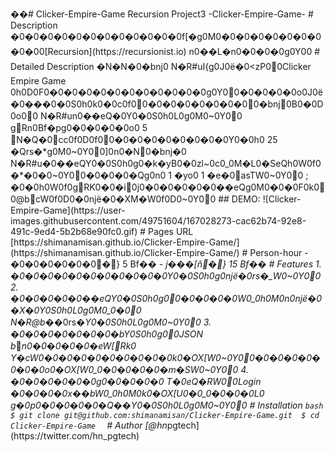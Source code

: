 ��#   C l i c k e r - E m p i r e - G a m e 
 
 
 
 R e c u r s i o n   P r o j e c t 3   - C l i c k e r - E m p i r e - G a m e - 
 
 
 
 #   D e s c r i p t i o n 
 
 
 
 �0�0�0�0�0�0�0�0�0�0�0�0f[�g0M0�0�0�0�0�0�0�0�0�00[ R e c u r s i o n ] ( h t t p s : / / r e c u r s i o n i s t . i o )   n0��L�n0�0�0�0g0Y00
 
 
 
 #   D e t a i l e d   D e s c r i p t i o n 
 
 
 
 �N�N�0�bǌ0
N�R#uI{g0J0ё�0<zP00C l i c k e r   E m p i r e   G a m e 
0h0D0F0�0�0�0�0�0�0�0�0�0�0�0g0Y00�0�0�0�0o0J0ё�0���0�0S0h0k0�0c0f00�0�0�0�0�0�0�00�bǌ0B0�0D0o00
N�R#un0��eQ�0Y0�0S0h0L0g0M0~0Y00
 
 
 
  gRn0Bf�pg0�0�0�0�0o0  5   N�Q�0cc0f0D0f00�0�0�0�0�0�0�0�0Y0�0h0  2 5   �Qrs�*g0M0~0Y00]0n0�N0�bǌ�0
N�R#u�0��eQY0�0S0h0g0�k�yB0�0zl~0c0_0M�L0�SeQh0W0f0�*�0�0~0Y00�0�0�0�Qg0n0  1   �yo0  1   �e�0asTW0~0Y00
 
 
 
 ; �0�0h0W0f0 gRK0�0�i0j0�0�0�0�0�0��eQg0M0�0�0F0k00@bcW0f0D0�0ǌё�0�XM�W0f0D0~0Y00
 
 
 
 # #   D E M O : 
 
 
 
 ! [ C l i c k e r - E m p i r e - G a m e ] ( h t t p s : / / u s e r - i m a g e s . g i t h u b u s e r c o n t e n t . c o m / 4 9 7 5 1 6 0 4 / 1 6 7 0 2 8 2 7 3 - c a c 6 2 b 7 4 - 9 2 e 8 - 4 9 1 c - 9 e d 4 - 5 b 2 b 6 8 e 9 0 f c 0 . g i f ) 
 
 
 
 #   P a g e s   U R L 
 
 
 
 [ h t t p s : / / s h i m a n a m i s a n . g i t h u b . i o / C l i c k e r - E m p i r e - G a m e / ] ( h t t p s : / / s h i m a n a m i s a n . g i t h u b . i o / C l i c k e r - E m p i r e - G a m e / ) 
 
 
 
 #   P e r s o n - h o u r 
 
 
 
 -   �0�0�0�0�0�0�}  5   Bf��
 
 -   *j���[ň�}  1 5   Bf��
 
 
 
 #   F e a t u r e s 
 
 
 
 1 .   �0�0�0�0�0�0�0�0�0�0�0Y0�0S0h0g0ǌё�0rs�_W0~0Y00
 
 2 .   �0�0�0�0�0��eQY0�0S0h0g00�0�0�0�0W0_0h0M0n0ǌё�0�X�0Y0S0h0L0g0M0_0�00
N�R@b�*�0rs�*Y0�0S0h0L0g0M0~0Y00
 
 3 .   �0�0�0�0�0�0�0�bY0S0h0g00J S O N   b**n0�0�0�0�0�eW[Rk0 Y�cW0�0�0�0�0�0�0�0�0�0k0�OX[W0~0Y00�0�0�0�0�0�0�0o0�OX[W0_0�0�0�0�0�m�SW0~0Y00
 
 4 .   �0�0�0�0�0�0g0�0�0�0�0
T�0eQ�RW00L o g i n   �0�0�0�0x��bW0_0h0M0k0�OX[U0�0_0�0�0�0L0 g�0p0�0�0�0�0�Q��Y0�0S0h0L0g0M0~0Y00
 
 
 
 #   I n s t a l l a t i o n 
 
 
 
 ` ` ` b a s h     $   g i t   c l o n e   g i t @ g i t h u b . c o m : s h i m a n a m i s a n / C l i c k e r - E m p i r e - G a m e . g i t     $   c d   C l i c k e r - E m p i r e - G a m e     ` ` ` 
 
 
 
 #   A u t h o r 
 
 
 
 [ @ h n * p g t e c h ] ( h t t p s : / / t w i t t e r . c o m / h n _ p g t e c h ) 
 
 
